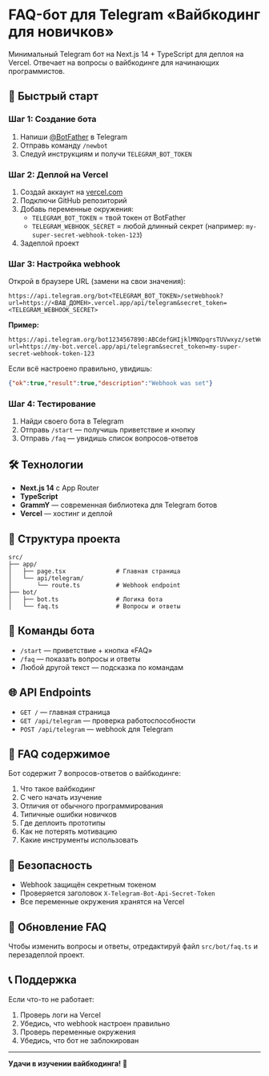 # FAQ-бот для Telegram «Вайбкодинг для новичков»

Минимальный Telegram бот на Next.js 14 + TypeScript для деплоя на Vercel. Отвечает на вопросы о вайбкодинге для начинающих программистов.

## 🚀 Быстрый старт

### Шаг 1: Создание бота
1. Напиши [@BotFather](https://t.me/botfather) в Telegram
2. Отправь команду `/newbot`
3. Следуй инструкциям и получи `TELEGRAM_BOT_TOKEN`

### Шаг 2: Деплой на Vercel
1. Создай аккаунт на [vercel.com](https://vercel.com)
2. Подключи GitHub репозиторий
3. Добавь переменные окружения:
   - `TELEGRAM_BOT_TOKEN` = твой токен от BotFather
   - `TELEGRAM_WEBHOOK_SECRET` = любой длинный секрет (например: `my-super-secret-webhook-token-123`)
4. Задеплой проект

### Шаг 3: Настройка webhook
Открой в браузере URL (замени на свои значения):

```
https://api.telegram.org/bot<TELEGRAM_BOT_TOKEN>/setWebhook?url=https://<ВАШ_ДОМЕН>.vercel.app/api/telegram&secret_token=<TELEGRAM_WEBHOOK_SECRET>
```

**Пример:**
```
https://api.telegram.org/bot1234567890:ABCdefGHIjklMNOpqrsTUVwxyz/setWebhook?url=https://my-bot.vercel.app/api/telegram&secret_token=my-super-secret-webhook-token-123
```

Если всё настроено правильно, увидишь:
```json
{"ok":true,"result":true,"description":"Webhook was set"}
```

### Шаг 4: Тестирование
1. Найди своего бота в Telegram
2. Отправь `/start` — получишь приветствие и кнопку
3. Отправь `/faq` — увидишь список вопросов-ответов

## 🛠 Технологии

- **Next.js 14** с App Router
- **TypeScript**
- **GrammY** — современная библиотека для Telegram ботов
- **Vercel** — хостинг и деплой

## 📁 Структура проекта

```
src/
├── app/
│   ├── page.tsx              # Главная страница
│   └── api/telegram/
│       └── route.ts          # Webhook endpoint
├── bot/
│   ├── bot.ts                # Логика бота
│   └── faq.ts                # Вопросы и ответы
```

## 🔧 Команды бота

- `/start` — приветствие + кнопка «FAQ»
- `/faq` — показать вопросы и ответы
- Любой другой текст — подсказка по командам

## 🌐 API Endpoints

- `GET /` — главная страница
- `GET /api/telegram` — проверка работоспособности
- `POST /api/telegram` — webhook для Telegram

## 📝 FAQ содержимое

Бот содержит 7 вопросов-ответов о вайбкодинге:
1. Что такое вайбкодинг
2. С чего начать изучение
3. Отличия от обычного программирования
4. Типичные ошибки новичков
5. Где деплоить прототипы
6. Как не потерять мотивацию
7. Какие инструменты использовать

## 🚨 Безопасность

- Webhook защищён секретным токеном
- Проверяется заголовок `X-Telegram-Bot-Api-Secret-Token`
- Все переменные окружения хранятся на Vercel

## 🔄 Обновление FAQ

Чтобы изменить вопросы и ответы, отредактируй файл `src/bot/faq.ts` и перезадеплой проект.

## 📞 Поддержка

Если что-то не работает:
1. Проверь логи на Vercel
2. Убедись, что webhook настроен правильно
3. Проверь переменные окружения
4. Убедись, что бот не заблокирован

---

**Удачи в изучении вайбкодинга! 🚀**
